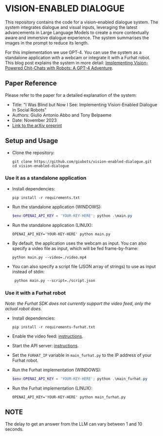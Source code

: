 # VISION-ENABLED DIALOGUE

This repository contains the code for a vision-enabled dialogue system. The system integrates dialogue and visual inputs, leveraging the latest advancements in Large Language Models to create a more contextually aware and immersive dialogue experience. The system summarises the images in the prompt to reduce its length.

For this implementation we use GPT-4. You can use the system as a standalone application with a webcam or integrate it with a Furhat robot.
This blog post explains the system in more detail: [Implementing Vision-Powered Chit-Chats with Robots: A GPT-4 Adventure](https://dev.to/giubots/implementing-vision-powered-chit-chats-with-robots-a-gpt-4-adventure-5fhg).

## Paper Reference

Please refer to the paper for a detailed explanation of the system:

- Title: "I Was Blind but Now I See: Implementing Vision-Enabled Dialogue in Social Robots"
- Authors: Giulio Antonio Abbo and Tony Belpaeme
- Date: November 2023
- [Link to the arXiv preprint](https://doi.org/10.48550/arXiv.2311.08957)

## Setup and Usage

- Clone the repository:
  ```shell
  git clone https://github.com/giubots/vision-enabled-dialogue.git
  cd vision-enabled-dialogue
  ```

### Use it as a standalone application

- Install dependencies:

  ```shell
  pip install -r requirements.txt
  ```

- Run the standalone application (WINDOWS):

  ```powershell
  $env:OPENAI_API_KEY = 'YOUR-KEY-HERE'; python .\main.py
  ```

- Run the standalone application (LINUX):

  ```shell
  OPENAI_API_KEY='YOUR-KEY-HERE' python main.py
  ```

- By default, the application uses the webcam as input. You can also specify a video file as input, which will be fed frame-by-frame:

  ```shell
  python main.py --video=./video.mp4
  ```

- You can also specify a script file (JSON array of strings) to use as input instead of stdin:
  ```shell
   python main.py --script=./script.json
  ```

### Use it with a Furhat robot

_Note: the Furhat SDK does not currently support the video feed, only the actual robot does._

- Install dependencies:

  ```shell
  pip install -r requirements-furhat.txt
  ```

- Enable the video feed: [instructions](https://docs.furhat.io/users/#external-feeds).
- Start the API server: [instructions](https://docs.furhat.io/remote-api/#run-the-server-on-the-robot).
- Set the `FURHAT_IP` variable in `main_furhat.py` to the IP address of your Furhat robot.

- Run the Furhat implementation (WINDOWS):

  ```powershell
  $env:OPENAI_API_KEY = 'YOUR-KEY-HERE'; python .\main_furhat.py
  ```

- Run the Furhat implementation (LINUX):
  ```shell
  OPENAI_API_KEY='YOUR-KEY-HERE' python main_furhat.py
  ```

## NOTE

The delay to get an answer from the LLM can vary between 1 and 10 seconds.
